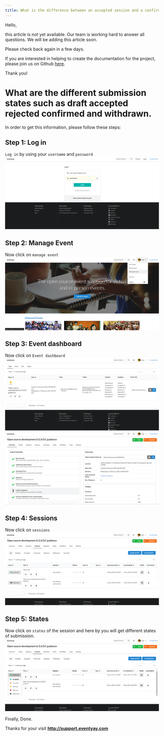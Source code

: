 ```yaml
---
title: What is the difference between an accepted session and a confirmed session
---
```


Hello, 

this article is not yet available. Our team is working hard to answer all questions. We will be adding this article soon. 

Please check back again in a few days.

If you are interested in helping to create the documentation for the project, please join us on Github [here](https://github.com/fossasia/support.eventyay.com).

Thank you!

# What are the different submission states such as draft accepted rejected confirmed and withdrawn.
In order to get this information, please follow these steps:

## Step 1: Log in
`Log in` by using your `username` and `password`
![login page](/images/What-are-the-different-submission-states-such-as-draft-accepted-rejected-confirmed-and-withdrawn-1.png)

## Step 2: Manage Event
Now click on `manage event` 
![manage event](/images/What-are-the-different-submission-states-such-as-draft-accepted-rejected-confirmed-and-withdrawn-2.png)

## Step 3: Event dashboard
Now click on `Event dashboard`
![Event dashboard](/images/What-are-the-different-submission-states-such-as-draft-accepted-rejected-confirmed-and-withdrawn.md-3.png)
![Event dashboard](/images/What-are-the-different-submission-states-such-as-draft-accepted-rejected-confirmed-and-withdrawn-4.png)

## Step 4: Sessions
Now click on `sessions`
![sessions](/images/What-are-the-different-submission-states-such-as-draft-accepted-rejected-confirmed-and-withdrawn-5.png)

## Step 5: States
Now click on `states` of the session and here by you will get different states of submission.
![states](/images/What-are-the-different-submission-states-such-as-draft-accepted-rejected-confirmed-and-withdrawn-6.png)

Finally, Done.

Thanks for your visit **http://support.eventyay.com**
